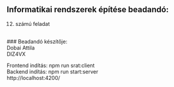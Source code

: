 ## Informatikai rendszerek építése beadandó:<br />
12. számú feladat<br />
<br />
### Beadandó készítője:<br />
Dobai Attila<br />
DIZ4VX<br />


Frontend indítás: npm run srat:client<br />
Backend indítás: npm run start:server<br />
http://localhost:4200/